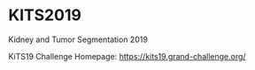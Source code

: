 # KITS2019
Kidney and Tumor Segmentation 2019

KiTS19 Challenge Homepage: https://kits19.grand-challenge.org/